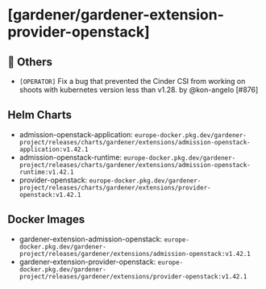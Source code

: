 # [gardener/gardener-extension-provider-openstack]

## 🏃 Others

- `[OPERATOR]` Fix a bug that prevented the Cinder CSI from working on shoots with kubernetes version less than v1.28. by @kon-angelo [#876]

## Helm Charts
- admission-openstack-application: `europe-docker.pkg.dev/gardener-project/releases/charts/gardener/extensions/admission-openstack-application:v1.42.1`
- admission-openstack-runtime: `europe-docker.pkg.dev/gardener-project/releases/charts/gardener/extensions/admission-openstack-runtime:v1.42.1`
- provider-openstack: `europe-docker.pkg.dev/gardener-project/releases/charts/gardener/extensions/provider-openstack:v1.42.1`
## Docker Images
- gardener-extension-admission-openstack: `europe-docker.pkg.dev/gardener-project/releases/gardener/extensions/admission-openstack:v1.42.1`
- gardener-extension-provider-openstack: `europe-docker.pkg.dev/gardener-project/releases/gardener/extensions/provider-openstack:v1.42.1`
